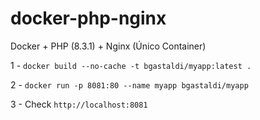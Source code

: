 # docker-php-nginx
Docker + PHP (8.3.1) + Nginx (Único Container) 

1 - ``` docker build --no-cache -t bgastaldi/myapp:latest . ```

2 - ``` docker run -p 8081:80 --name myapp bgastaldi/myapp ```

3 - Check ```http://localhost:8081```
